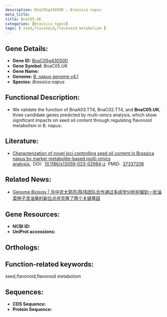 ```yaml
---
description: BnaC05g43050D ; Brassica napus
meta_title:
title: BnaC05.UK
categories: [Brassica napus]
tags: [ seed,flavonoid,flavonoid metabolism ]
---
```


## Gene Details:
- **Gene ID:**	[BnaC05g43050D]()
- **Gene Symbol:** BnaC05.UK
- **Gene Name:** 
- **Genome:** [B. napus genome v4.1]()
- **Species:** *Brassica napus*

## Functional Description:
   - We validate the function of BnaA03.TT4, BnaC02.TT4, and **BnaC05.UK**, three candidate genes predicted by multi-omics analysis, which show significant impacts on seed oil content through regulating flavonoid metabolism in B. napus.

## Literature:
   - [Characterization of novel loci controlling seed oil content in Brassica napus by marker metabolite-based multi-omics analysis.]( https://genomebiology.biomedcentral.com/articles/10.1186/s13059-023-02984-z)&nbsp;&nbsp;DOI:&nbsp;&nbsp;[10.1186/s13059-023-02984-z](https://genomebiology.biomedcentral.com/articles/10.1186/s13059-023-02984-z)&nbsp;&nbsp;PMID:&nbsp;&nbsp;[37337206](https://pubmed.ncbi.nlm.nih.gov/37337206/)

## Related News:
   - [Genome Biology | 华中农大郭亮/陈伟团队合作通过多组学分析挖掘到一批油菜种子含油量的新位点并克隆了两个关键基因](https://mp.weixin.qq.com/s?__biz=Mzg3MDEwNDEyMg==&mid=2247551844&idx=1&sn=705c4fbb85119d39b2f83adb19072542&chksm=9eb8439e0d77e0c2d5e26830753e13cf89bbb3cc06c6f19f0f886f8abdd6bf1cfe2f59f861c4&scene=27#wechat_redirect)

## Gene Resources:
- **NCBI ID:** [](https://www.ncbi.nlm.nih.gov/gene/?term=)
- **UniProt accessions:** [](https://www.uniprot.org/uniprotkb//entry)

## Orthologs:


## Function-related keywords:
seed,flavonoid,flavonoid metabolism

## Sequences:
- **CDS Sequence:**
- **Protein Sequence:**

